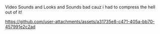 Video Sounds and Looks and Sounds bad cauz i had to compress the hell out of it!

https://github.com/user-attachments/assets/a31735e8-c471-405a-bb70-457991e2c2ad


